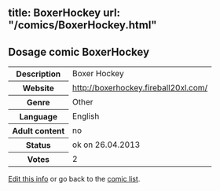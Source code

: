 title: BoxerHockey
url: "/comics/BoxerHockey.html"
---
Dosage comic BoxerHockey
-----------------------------------------

<p id="msg"></p>
<script type="text/javascript">
if (window.location.search === '?edit_info_mail=sent_ok') {
  var elem = document.getElementById("msg");
  elem.innerHTML = 'Edited information sucessfully sent.';
  elem.className = 'ok';
}
</script>
<table class="comicinfo">
<tr>
<th>Description</th><td>Boxer Hockey</td>
</tr>
<tr>
<th>Website</th><td><a href="http://boxerhockey.fireball20xl.com/">http://boxerhockey.fireball20xl.com/</a></td>
</tr>
<tr>
<th>Genre</th><td>Other</td>
</tr>
<tr>
<th>Language</th><td>English</td>
</tr>
<tr>
<th>Adult content</th><td>no</td>
</tr>
<tr>
<th>Status</th><td>ok on 26.04.2013</td>
</tr>
<tr>
<th>Votes</th><td>2</td>
</tr>
</table>

[Edit this info](BoxerHockey_edit.html) or go back to the [comic list](../comic-index.html).
